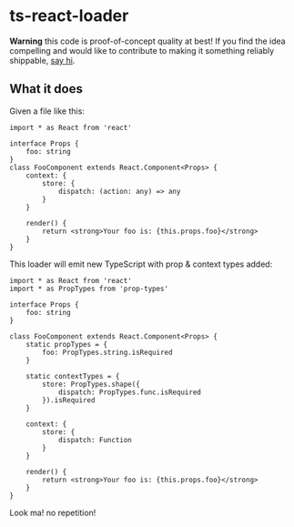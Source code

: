# ts-react-loader

**Warning** this code is proof-of-concept quality at best! If you find the idea
compelling and would like to contribute to making it something reliably
shippable, [say hi](https://github.com/grncdr/ts-react-loader/issues/1).

## What it does

Given a file like this:

```
import * as React from 'react'

interface Props {
    foo: string
}
class FooComponent extends React.Component<Props> {
    context: {
        store: {
            dispatch: (action: any) => any
        }
    }

    render() {
        return <strong>Your foo is: {this.props.foo}</strong>
    }
}
```

This loader will emit new TypeScript with prop & context types added:

```
import * as React from 'react'
import * as PropTypes from 'prop-types'

interface Props {
    foo: string
}

class FooComponent extends React.Component<Props> {
    static propTypes = {
        foo: PropTypes.string.isRequired
    }

    static contextTypes = {
        store: PropTypes.shape({
            dispatch: PropTypes.func.isRequired
        }).isRequired
    }

    context: {
        store: {
            dispatch: Function
        }
    }

    render() {
        return <strong>Your foo is: {this.props.foo}</strong>
    }
}
```

Look ma! no repetition!
